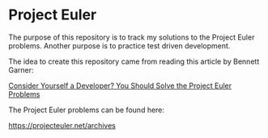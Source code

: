 # Project Euler

The purpose of this repository is to track my solutions to the Project Euler problems. Another purpose is to practice test driven development.

The idea to create this repository came from reading this article by Bennett Garner:

[Consider Yourself a Developer? You Should Solve the Project Euler Problems](https://blog.usejournal.com/consider-yourself-a-developer-you-should-solve-the-project-euler-problems-ed8d13397c9c)

The Project Euler problems can be found here:

https://projecteuler.net/archives